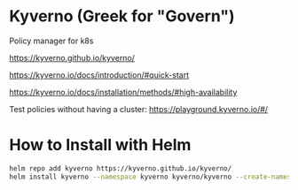 # Kyverno (Greek for "Govern")

Policy manager for k8s

https://kyverno.github.io/kyverno/

https://kyverno.io/docs/introduction/#quick-start

https://kyverno.io/docs/installation/methods/#high-availability

Test policies without having a cluster: https://playground.kyverno.io/#/

# How to Install with Helm

```bash
helm repo add kyverno https://kyverno.github.io/kyverno/
helm install kyverno --namespace kyverno kyverno/kyverno --create-namespace
```
